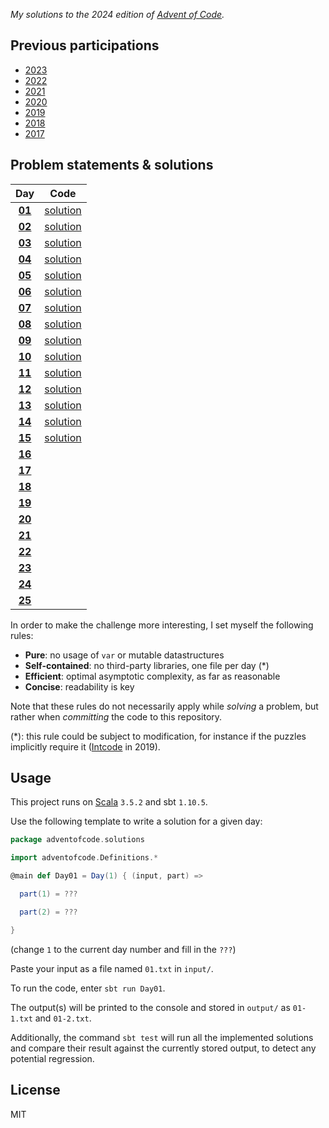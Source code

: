 _My solutions to the 2024 edition of [Advent of Code](https://adventofcode.com/2024)._

## Previous participations

* [2023](https://github.com/FlorianCassayre/AdventOfCode-2023)
* [2022](https://github.com/FlorianCassayre/AdventOfCode-2022)
* [2021](https://github.com/FlorianCassayre/AdventOfCode-2021)
* [2020](https://github.com/FlorianCassayre/AdventOfCode-2020)
* [2019](https://github.com/FlorianCassayre/AdventOfCode-2019)
* [2018](https://github.com/FlorianCassayre/AdventOfCode-2018)
* [2017](https://github.com/FlorianCassayre/AdventOfCode-2017)

## Problem statements & solutions

<div align="center">

| Day | Code |
|:---:|:---:|
| **[01](https://adventofcode.com/2024/day/1)** | [solution](src/main/scala/adventofcode/solutions/Day01.scala) |
| **[02](https://adventofcode.com/2024/day/2)** | [solution](src/main/scala/adventofcode/solutions/Day02.scala) |
| **[03](https://adventofcode.com/2024/day/3)** | [solution](src/main/scala/adventofcode/solutions/Day03.scala) |
| **[04](https://adventofcode.com/2024/day/4)** | [solution](src/main/scala/adventofcode/solutions/Day04.scala) |
| **[05](https://adventofcode.com/2024/day/5)** | [solution](src/main/scala/adventofcode/solutions/Day05.scala) |
| **[06](https://adventofcode.com/2024/day/6)** | [solution](src/main/scala/adventofcode/solutions/Day06.scala) |
| **[07](https://adventofcode.com/2024/day/7)** | [solution](src/main/scala/adventofcode/solutions/Day07.scala) |
| **[08](https://adventofcode.com/2024/day/8)** | [solution](src/main/scala/adventofcode/solutions/Day08.scala) |
| **[09](https://adventofcode.com/2024/day/9)** | [solution](src/main/scala/adventofcode/solutions/Day09.scala) |
| **[10](https://adventofcode.com/2024/day/10)** | [solution](src/main/scala/adventofcode/solutions/Day10.scala) |
| **[11](https://adventofcode.com/2024/day/11)** | [solution](src/main/scala/adventofcode/solutions/Day11.scala) |
| **[12](https://adventofcode.com/2024/day/12)** | [solution](src/main/scala/adventofcode/solutions/Day12.scala) |
| **[13](https://adventofcode.com/2024/day/13)** | [solution](src/main/scala/adventofcode/solutions/Day13.scala) |
| **[14](https://adventofcode.com/2024/day/14)** | [solution](src/main/scala/adventofcode/solutions/Day14.scala) |
| **[15](https://adventofcode.com/2024/day/15)** | [solution](src/main/scala/adventofcode/solutions/Day15.scala) |
| **[16](https://adventofcode.com/2024/day/16)** | [](src/main/scala/adventofcode/solutions/Day16.scala) |
| **[17](https://adventofcode.com/2024/day/17)** | [](src/main/scala/adventofcode/solutions/Day17.scala) |
| **[18](https://adventofcode.com/2024/day/18)** | [](src/main/scala/adventofcode/solutions/Day18.scala) |
| **[19](https://adventofcode.com/2024/day/19)** | [](src/main/scala/adventofcode/solutions/Day19.scala) |
| **[20](https://adventofcode.com/2024/day/20)** | [](src/main/scala/adventofcode/solutions/Day20.scala) |
| **[21](https://adventofcode.com/2024/day/21)** | [](src/main/scala/adventofcode/solutions/Day21.scala) |
| **[22](https://adventofcode.com/2024/day/22)** | [](src/main/scala/adventofcode/solutions/Day22.scala) |
| **[23](https://adventofcode.com/2024/day/23)** | [](src/main/scala/adventofcode/solutions/Day23.scala) |
| **[24](https://adventofcode.com/2024/day/24)** | [](src/main/scala/adventofcode/solutions/Day24.scala) |
| **[25](https://adventofcode.com/2024/day/25)** | [](src/main/scala/adventofcode/solutions/Day25.scala) |

</div>

In order to make the challenge more interesting, I set myself the following rules:

* **Pure**: no usage of `var` or mutable datastructures
* **Self-contained**: no third-party libraries, one file per day (*)
* **Efficient**: optimal asymptotic complexity, as far as reasonable
* **Concise**: readability is key

Note that these rules do not necessarily apply while _solving_ a problem, but rather when _committing_ the code to this repository.

(*): this rule could be subject to modification, for instance if the puzzles implicitly require it ([Intcode](https://adventofcode.com/2019/day/9) in 2019).

## Usage

This project runs on [Scala](https://scala-lang.org) `3.5.2` and sbt `1.10.5`.

Use the following template to write a solution for a given day:

```Scala
package adventofcode.solutions

import adventofcode.Definitions.*

@main def Day01 = Day(1) { (input, part) =>

  part(1) = ???

  part(2) = ???

}
```
(change `1` to the current day number and fill in the `???`)

Paste your input as a file named `01.txt` in `input/`.

To run the code, enter `sbt run Day01`.

The output(s) will be printed to the console and stored in `output/` as `01-1.txt` and `01-2.txt`.

Additionally, the command `sbt test` will run all the implemented solutions and compare their result against the currently stored output, to detect any potential regression.

## License

MIT

